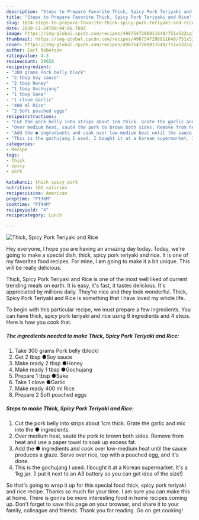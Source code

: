 ```yaml
---
description: "Steps to Prepare Favorite Thick, Spicy Pork Teriyaki and Rice"
title: "Steps to Prepare Favorite Thick, Spicy Pork Teriyaki and Rice"
slug: 1824-steps-to-prepare-favorite-thick-spicy-pork-teriyaki-and-rice
date: 2020-11-24T09:44:09.769Z
image: https://img-global.cpcdn.com/recipes/4987547206811648/751x532cq70/thick-spicy-pork-teriyaki-and-rice-recipe-main-photo.jpg
thumbnail: https://img-global.cpcdn.com/recipes/4987547206811648/751x532cq70/thick-spicy-pork-teriyaki-and-rice-recipe-main-photo.jpg
cover: https://img-global.cpcdn.com/recipes/4987547206811648/751x532cq70/thick-spicy-pork-teriyaki-and-rice-recipe-main-photo.jpg
author: Earl Roberson
ratingvalue: 4.3
reviewcount: 39658
recipeingredient:
- "300 grams Pork belly block"
- "2 tbsp Soy sauce"
- "2 tbsp Honey"
- "1 tbsp Gochujang"
- "1 tbsp Sake"
- "1 clove Garlic"
- "400 ml Rice"
- "2 Soft poached eggs"
recipeinstructions:
- "Cut the pork belly into strips about 1cm thick. Grate the garlic and mix into the ● ingredients."
- "Over medium heat, sauté the pork to brown both sides. Remove from heat and use a paper towel to soak up excess fat."
- "Add the ● ingredients and cook over low-medium heat until the sauce produces a glaze. Serve over rice, top with a poached egg, and it&#39;s done."
- "This is the gochujang I used. I bought it at a Korean supermarket. It&#39;s a 1kg jar. (I put it next to an A3 battery so you can get idea of the size!)"
categories:
- Recipe
tags:
- thick
- spicy
- pork

katakunci: thick spicy pork 
nutrition: 166 calories
recipecuisine: American
preptime: "PT36M"
cooktime: "PT44M"
recipeyield: "4"
recipecategory: Lunch

---
```



![Thick, Spicy Pork Teriyaki and Rice](https://img-global.cpcdn.com/recipes/4987547206811648/751x532cq70/thick-spicy-pork-teriyaki-and-rice-recipe-main-photo.jpg)

Hey everyone, I hope you are having an amazing day today. Today, we're going to make a special dish, thick, spicy pork teriyaki and rice. It is one of my favorites food recipes. For mine, I am going to make it a bit unique. This will be really delicious.



Thick, Spicy Pork Teriyaki and Rice is one of the most well liked of current trending meals on earth. It is easy, it's fast, it tastes delicious. It's appreciated by millions daily. They're nice and they look wonderful. Thick, Spicy Pork Teriyaki and Rice is something that I have loved my whole life.


To begin with this particular recipe, we must prepare a few ingredients. You can have thick, spicy pork teriyaki and rice using 8 ingredients and 4 steps. Here is how you cook that.

<!--inarticleads1-->

##### The ingredients needed to make Thick, Spicy Pork Teriyaki and Rice:

1. Take 300 grams Pork belly (block)
1. Get 2 tbsp ●Soy sauce
1. Make ready 2 tbsp ●Honey
1. Make ready 1 tbsp ●Gochujang
1. Prepare 1 tbsp ●Sake
1. Take 1 clove ●Garlic
1. Make ready 400 ml Rice
1. Prepare 2 Soft poached eggs




<!--inarticleads2-->

##### Steps to make Thick, Spicy Pork Teriyaki and Rice:

1. Cut the pork belly into strips about 1cm thick. Grate the garlic and mix into the ● ingredients.
1. Over medium heat, sauté the pork to brown both sides. Remove from heat and use a paper towel to soak up excess fat.
1. Add the ● ingredients and cook over low-medium heat until the sauce produces a glaze. Serve over rice, top with a poached egg, and it&#39;s done.
1. This is the gochujang I used. I bought it at a Korean supermarket. It&#39;s a 1kg jar. (I put it next to an A3 battery so you can get idea of the size!)




So that's going to wrap it up for this special food thick, spicy pork teriyaki and rice recipe. Thanks so much for your time. I am sure you can make this at home. There is gonna be more interesting food in home recipes coming up. Don't forget to save this page on your browser, and share it to your family, colleague and friends. Thank you for reading. Go on get cooking!
